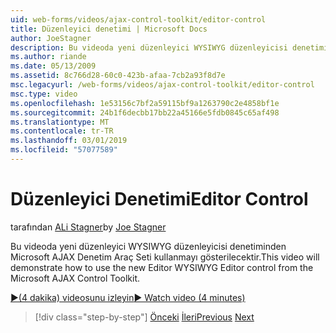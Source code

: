 ```yaml
---
uid: web-forms/videos/ajax-control-toolkit/editor-control
title: Düzenleyici denetimi | Microsoft Docs
author: JoeStagner
description: Bu videoda yeni düzenleyici WYSIWYG düzenleyicisi denetiminden Microsoft AJAX Denetim Araç Seti kullanmayı gösterilecektir.
ms.author: riande
ms.date: 05/13/2009
ms.assetid: 8c766d28-60c0-423b-afaa-7cb2a93f8d7e
msc.legacyurl: /web-forms/videos/ajax-control-toolkit/editor-control
msc.type: video
ms.openlocfilehash: 1e53156c7bf2a59115bf9a1263790c2e4858bf1e
ms.sourcegitcommit: 24b1f6decbb17bb22a45166e5fdb0845c65af498
ms.translationtype: MT
ms.contentlocale: tr-TR
ms.lasthandoff: 03/01/2019
ms.locfileid: "57077589"
---
```

<a name="editor-control"></a><span data-ttu-id="8fa09-103">Düzenleyici Denetimi</span><span class="sxs-lookup"><span data-stu-id="8fa09-103">Editor Control</span></span>
====================
<span data-ttu-id="8fa09-104">tarafından [ALi Stagner](https://github.com/JoeStagner)</span><span class="sxs-lookup"><span data-stu-id="8fa09-104">by [Joe Stagner](https://github.com/JoeStagner)</span></span>

<span data-ttu-id="8fa09-105">Bu videoda yeni düzenleyici WYSIWYG düzenleyicisi denetiminden Microsoft AJAX Denetim Araç Seti kullanmayı gösterilecektir.</span><span class="sxs-lookup"><span data-stu-id="8fa09-105">This video will demonstrate how to use the new Editor WYSIWYG Editor control from the Microsoft AJAX Control Toolkit.</span></span>

[<span data-ttu-id="8fa09-106">&#9654;(4 dakika) videosunu izleyin</span><span class="sxs-lookup"><span data-stu-id="8fa09-106">&#9654; Watch video (4 minutes)</span></span>](https://channel9.msdn.com/Blogs/ASP-NET-Site-Videos/editor-control)

> [!div class="step-by-step"]
> <span data-ttu-id="8fa09-107">[Önceki](combo-box.md)
> [İleri](editor-control-custom.md)</span><span class="sxs-lookup"><span data-stu-id="8fa09-107">[Previous](combo-box.md)
[Next](editor-control-custom.md)</span></span>
